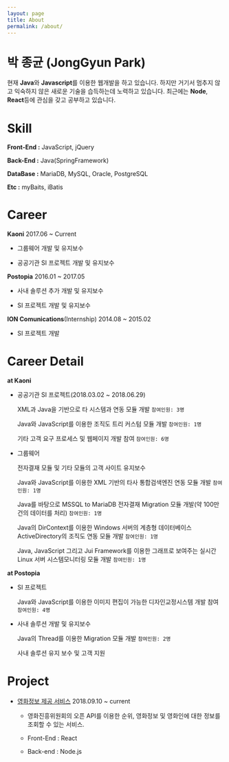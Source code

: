 ```yaml
---
layout: page
title: About
permalink: /about/
---
```


박 종균 (JongGyun Park)
====================
 현재 **Java**와 **Javascript**를 이용한 웹개발을 하고 있습니다. 하지만 거기서 멈추지 않고 익숙하지 않은 새로운 기술을 습득하는데 노력하고 있습니다. 최근에는 **Node**, **React**등에 관심을 갖고 공부하고 있습니다.

<!-- patience
laziness -->

Skill
==========
**Front-End :** JavaScript, jQuery

**Back-End :** Java(SpringFramework)

**DataBase :** MariaDB, MySQL, Oracle, PostgreSQL

**Etc :** myBaits, iBatis


Career
============

**Kaoni** 2017.06 ~ Current

- 그룹웨어 개발 및 유지보수

- 공공기관 SI 프로젝트 개발 및 유지보수


**Postopia** 2016.01 ~ 2017.05

- 사내 솔루션 추가 개발 및 유지보수

- SI 프로젝트 개발 및 유지보수


**ION Comunications**(Internship) 2014.08 ~ 2015.02

- SI 프로젝트 개발


Career Detail
================

**at Kaoni**

- 공공기관 SI 프로젝트(2018.03.02 ~ 2018.06.29)

  XML과 Java을 기반으로 타 시스템과 연동 모듈 개발 `참여인원: 3명`

  Java와 JavaScript를 이용한 조직도 트리 커스텀 모듈 개발 `참여인원: 1명`

  기타 고객 요구 프로세스 및 웹페이지 개발 참여 `참여인원: 6명`

- 그룹웨어
  
  전자결재 모듈 및 기타 모듈의 고객 사이트 유지보수

  Java와 JavaScript를 이용한 XML 기반의 타사 통합검색엔진 연동 모듈 개발 `참여인원: 1명`

  Java를 바탕으로 MSSQL to MariaDB 전자결재 Migration 모듈 개발(약 100만건의 데이터를 처리) `참여인원: 1명`

  Java의 DirContext를 이용한 Windows 서버의 계층형 데이터베이스 ActiveDirectory의 조직도 연동 모듈 개발 `참여인원: 1명`

  Java, JavaScript 그리고 Jui Framework를 이용한 그래프로 보여주는 실시간 Linux 서버 시스템모니터링 모듈 개발 `참여인원: 1명`

**at Postopia**

- SI 프로젝트

  Java와 JavaScript를 이용한 이미지 편집이 가능한 디자인교정시스템 개발 참여 `참여인원: 4명`

- 사내 솔루션 개발 및 유지보수

  Java의 Thread를 이용한 Migration 모듈 개발 `참여인원: 2명`

  사내 솔루션 유지 보수 및 고객 지원


Project
=================

  - [영화정보 제공 서비스](https://github.com/jonggyun/movie-infomation) 2018.09.10 ~ current

    - 영화진흥위원회의 오픈 API를 이용한 순위, 영화정보 및 영화인에 대한 정보를 조회할 수 있는 서비스.

    - Front-End : React

    - Back-end : Node.js
